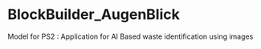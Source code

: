 # BlockBuilder_AugenBlick
Model for PS2 : Application for AI Based waste identification using images
